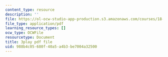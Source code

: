 ```yaml
---
content_type: resource
description: ''
file: https://ol-ocw-studio-app-production.s3.amazonaws.com/courses/18-065-matrix-methods-in-data-analysis-signal-processing-and-machine-learning-spring-2018/988b4c05680f40a5a4b3be7004a32500_XhSk_Lw2X_U.pdf
file_type: application/pdf
learning_resource_types: []
ocw_type: OCWFile
resourcetype: Document
title: 3play pdf file
uid: 988b4c05-680f-40a5-a4b3-be7004a32500
---
```

